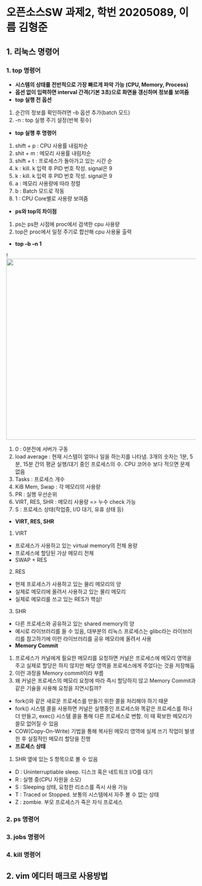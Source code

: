 # 오픈소스SW 과제2, 학번 20205089, 이름 김형준

## 1. 리눅스 명령어

### 1. top 명령어
- **시스템의 상태를 전반적으로 가장 빠르게 파악 가능 (CPU, Memory, Process)**
- **옵션 없이 입력하면 interval 간격(기본 3초)으로 화면을 갱신하며 정보를 보여줌**
- **top 실행 전 옵션**
 1. 순간의 정보를 확인하려면 –b 옵션 추가(batch 모드)
 2. -n : top 실행 주기 설정(반복 횟수)
- **top 실행 후 명령어**
 1. shift + p : CPU 사용률 내림차순
 2. shit + m : 메모리 사용률 내림차순
 3. shift + t : 프로세스가 돌아가고 있는 시간 순
 4. k : kill. k 입력 후 PID 번호 작성. signal은 9
 5. k : kill. k 입력 후 PID 번호 작성. signal은 9
 6. a : 메모리 사용량에 따라 정렬
 7. b : Batch 모드로 작동
 8. 1 : CPU Core별로 사용량 보여줌
- **ps와 top의 차이점**
 1. ps는 ps한 시점에 proc에서 검색한 cpu 사용량
 2. top은 proc에서 일정 주기로 합산해 cpu 사용율 출력
- **top –b –n 1**

!<img src="https://user-images.githubusercontent.com/106909588/172050535-e494437f-6845-45c6-892f-b7a50d0700eb.png" width="640" height="480">

 1. 0 : 0분전에 서버가 구동
 2. load average : 현재 시스템이 얼마나 일을 하는지를 나타냄. 3개의 숫자는 1분, 5분, 15분 간의 평균 실행/대기 중인 프로세스의 수. CPU 코어수 보다 적으면 문제 없음
 3. Tasks : 프로세스 개수
 4. KiB Mem, Swap : 각 메모리의 사용량
 5. PR : 실행 우선순위
 6. VIRT, RES, SHR : 메모리 사용량 => 누수 check 가능
 7. S : 프로세스 상태(작업중, I/O 대기, 유휴 상태 등)

- **VIRT, RES, SHR**
 1. VIRT
  - 프로세스가 사용하고 있는 virtual memory의 전체 용량
  - 프로세스에 할당된 가상 메모리 전체
  - SWAP + RES
 2. RES
  - 현재 프로세스가 사용하고 있는 물리 메모리의 양
  - 실제로 메모리에 올려서 사용하고 있는 물리 메모리
  - 실제로 메모리를 쓰고 있는 RES가 핵심!
 3. SHR
  - 다른 프로세스와 공유하고 있는 shared memory의 양
  - 예시로 라이브러리를 들 수 있음, 대부분의 리눅스 프로세스는 glibc라는 라이브러리를 참고하기에 이런 라이브러리를 공유 메모리에 올려서 사용
- **Memory Commit**
 1. 프로세스가 커널에게 필요한 메모리를 요청하면 커널은 프로세스에 메모리 영역을 주고 실제로 할당은 하지 않지만 해당 영역을 프로세스에게 주었다는 것을 저장해둠
 2. 이런 과정을 Memory commit이라 부름
 3. 왜 커널은 프로세스의 메모리 요청에 따라 즉시 할당하지 않고 Memory Commit과 같은 기술을 사용해 요청을 지연시킬까?
  - fork()와 같은 새로운 프로세스를 만들기 위한 콜을 처리해야 하기 때문
  - fork() 시스템 콜을 사용하면 커널은 실행중인 프로세스와 똑같은 프로세스를 하나 더 만들고, exec() 시스템 콜을 통해 다른 프로세스로 변함. 이 때 확보한 메모리가 쓸모               없어질 수 있음
  - COW(Copy-On-Write) 기법을 통해 복사된 메모리 영역에 실제 쓰기 작업이 발생한 후 실질적인 메모리 할당을 진행
- **프로세스 상태**
 1. SHR 옆에 있는 S 항목으로 볼 수 있음
  - D : Uninterruptiable sleep. 디스크 혹은 네트워크 I/O를 대기
  - R : 실행 중(CPU 자원을 소모)
  - S : Sleeping 상태, 요청한 리소스를 즉시 사용 가능
  - T : Traced or Stopped. 보통의 시스템에서 자주 볼 수 없는 상태
  - Z : zombie. 부모 프로세스가 죽은 자식 프로세스



### 2. ps 명령어

### 3. jobs 명령어

### 4. kill 명령어

## 2. vim 에디터 매크로 사용방법
